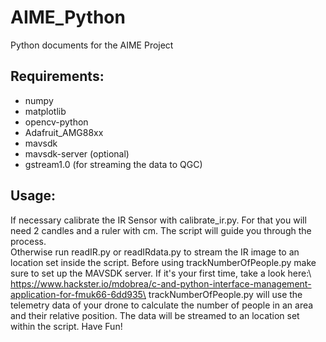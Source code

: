 # AIME_Python
Python documents for the AIME Project
## Requirements:
- numpy
- matplotlib
- opencv-python
- Adafruit_AMG88xx
- mavsdk
- mavsdk-server
(optional)
- gstream1.0 (for streaming the data to QGC)

## Usage:
If necessary calibrate the IR Sensor with calibrate_ir.py. For that you will need 2 candles and a ruler with cm. The script will guide you through the process.\
Otherwise run readIR.py or readIRdata.py to stream the IR image to an location set inside the script.
Before using trackNumberOfPeople.py make sure to set up the MAVSDK server. If it's your first time, take a look here:\ 
https://www.hackster.io/mdobrea/c-and-python-interface-management-application-for-fmuk66-6dd935\
trackNumberOfPeople.py will use the telemetry data of your drone to calculate the number of people in an area and their relative position. The data will be streamed to an location set within the script.
Have Fun!
 
